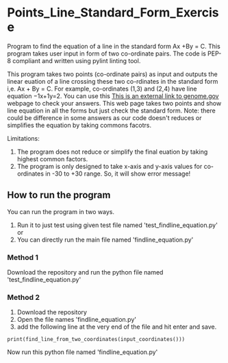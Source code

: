# Points_Line_Standard_Form_Exercise
Program to find the equation of a line in the standard form Ax +By = C. 
This program takes user input in form of two co-ordinate pairs. The code is 
PEP-8 compliant and written using pylint linting tool.

This program takes two points (co-ordinate pairs) as input and outputs the linear euation of a line 
crossing these two co-rdinates in the standard form i,e. Ax + By = C. 
For example, co-ordinates (1,3) and (2,4) have line equation −1x+1y=2. 
You can use this [This is an external link to genome.gov](https://www.mathwarehouse.com/calculators/equation-line-from-2-points.php) webpage to check your answers. This web page takes two points and show line equation in all the forms but just check the standard form. Note: there could be difference in some answers as our code doesn't 
reduces or simplifies the equation by taking commons facotrs. 

Limitations: 
1. The program does not reduce or simplify the final euation by taking highest common factors. 
2. The program is only designed to take x-axis and y-axis values for co-ordinates in -30 to +30 range. So, it will show error message!

## How to run the program
You can run the program in two ways. 
1. Run it to just test using given test file named 'test_findline_equation.py' or 
2. You can directly run the main file named 'findline_equation.py'

### Method 1
Download the repository and run the python file named 'test_findline_equation.py'  

### Method 2
1. Download the repository  <br>
2. Open the file names 'findline_equation.py' <br>
3. add the following line at the very end of the file and hit enter and save. 
```
print(find_line_from_two_coordinates(input_coordinates()))
```
Now run this python file named 'findline_equation.py'

